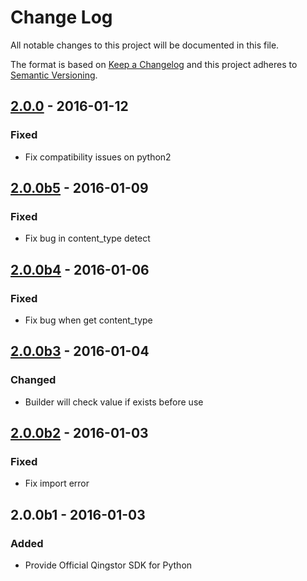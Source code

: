 # Change Log

All notable changes to this project will be documented in this file.

The format is based on [Keep a Changelog](http://keepachangelog.com/) and this project adheres to [Semantic Versioning](http://semver.org/).

## [2.0.0] - 2016-01-12

### Fixed

- Fix compatibility issues on python2

## [2.0.0b5] - 2016-01-09

### Fixed

- Fix bug in content_type detect

## [2.0.0b4] - 2016-01-06

### Fixed

- Fix bug when get content_type

## [2.0.0b3] - 2016-01-04

### Changed

- Builder will check value if exists before use 

## [2.0.0b2] - 2016-01-03

### Fixed

- Fix import error

## 2.0.0b1 - 2016-01-03

### Added

- Provide Official Qingstor SDK for Python

[2.0.0]: https://github.com/yunify/qingstor-sdk-python/compare/2.0.0b5...2.0.0
[2.0.0b5]: https://github.com/yunify/qingstor-sdk-python/compare/2.0.0b4...2.0.0b5
[2.0.0b4]: https://github.com/yunify/qingstor-sdk-python/compare/2.0.0b3...2.0.0b4
[2.0.0b3]: https://github.com/yunify/qingstor-sdk-python/compare/2.0.0b2...2.0.0b3
[2.0.0b2]: https://github.com/yunify/qingstor-sdk-python/compare/2.0.0b1...2.0.0b2

